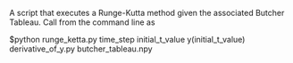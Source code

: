 A script that executes a Runge-Kutta method given the associated Butcher Tableau.
Call from the command line as

$python runge_ketta.py time_step initial_t_value y(initial_t_value) derivative_of_y.py butcher_tableau.npy
